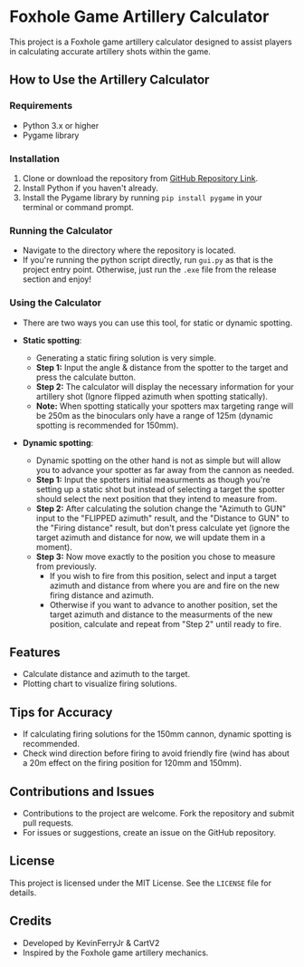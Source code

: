 # Foxhole Game Artillery Calculator

This project is a Foxhole game artillery calculator designed to assist players in calculating accurate artillery shots within the game.

## How to Use the Artillery Calculator

### Requirements
- Python 3.x or higher
- Pygame library

### Installation
1. Clone or download the repository from [GitHub Repository Link](https://github.com/KevinFerryJr/FoxholeArtyCalculator).
2. Install Python if you haven't already.
3. Install the Pygame library by running `pip install pygame` in your terminal or command prompt.

### Running the Calculator
- Navigate to the directory where the repository is located.
- If you're running the python script directly, run `gui.py` as that is the project entry point. Otherwise, just run the `.exe` file from the release section and enjoy!

### Using the Calculator
- There are two ways you can use this tool, for static or dynamic spotting.

- __Static spotting__:
  - Generating a static firing solution is very simple.
  - **Step 1:** Input the angle & distance from the spotter to the target and press the calculate button.
  - **Step 2:** The calculator will display the necessary information for your artillery shot (Ignore flipped azimuth when spotting statically).
  - **Note:** When spotting statically your spotters max targeting range will be 250m as the binoculars only have a range of 125m (dynamic spotting is recommended for 150mm).

- __Dynamic spotting__:
  - Dynamic spotting on the other hand is not as simple but will allow you to advance your spotter as far away from the cannon as needed.
  - **Step 1:** Input the spotters initial measurments as though you're setting up a static shot but instead of selecting a target the spotter should select the next position that they intend to measure from.
  - **Step 2:** After calculating the solution change the "Azimuth to GUN" input to the "FLIPPED azimuth" result, and the "Distance to GUN" to the "Firing distance" result, but don't press calculate yet (ignore the target azimuth and distance for now, we will update them in a moment).
  - **Step 3:** Now move exactly to the position you chose to measure from previously.
    - If you wish to fire from this position, select and input a target azimuth and distance from where you are and fire on the new firing distance and azimuth.
    - Otherwise if you want to advance to another position, set the target azimuth and distance to the measurments of the new position, calculate and repeat from "Step 2" until ready to fire.

## Features
- Calculate distance and azimuth to the target.
- Plotting chart to visualize firing solutions.

## Tips for Accuracy
- If calculating firing solutions for the 150mm cannon, dynamic spotting is recommended.
- Check wind direction before firing to avoid friendly fire (wind has about a 20m effect on the firing position for 120mm and 150mm).

## Contributions and Issues
- Contributions to the project are welcome. Fork the repository and submit pull requests.
- For issues or suggestions, create an issue on the GitHub repository.

## License
This project is licensed under the MIT License. See the `LICENSE` file for details.

## Credits
- Developed by KevinFerryJr & CartV2
- Inspired by the Foxhole game artillery mechanics.
